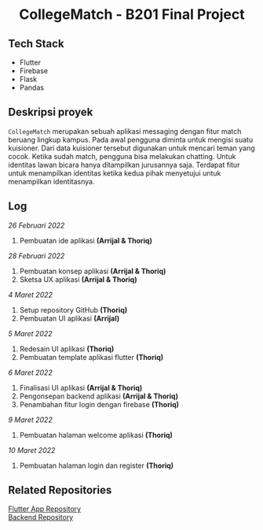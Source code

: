 <div align="center">
<h1> CollegeMatch - B201 Final Project </h1>
</div>

## Tech Stack

- Flutter
- Firebase
- Flask
- Pandas

## Deskripsi proyek

`CollegeMatch` merupakan sebuah aplikasi messaging dengan fitur match beruang lingkup kampus. Pada awal pengguna diminta untuk mengisi suatu kuisioner. Dari data kuisioner tersebut digunakan untuk mencari teman yang cocok. Ketika sudah match, pengguna bisa melakukan chatting. Untuk identitas lawan bicara hanya ditampilkan jurusannya saja. Terdapat fitur untuk menampilkan identitas ketika kedua pihak menyetujui untuk menampilkan identitasnya.

## Log

_26 Februari 2022_

1. Pembuatan ide aplikasi **(Arrijal & Thoriq)**

_28 Februari 2022_

1. Pembuatan konsep aplikasi **(Arrijal & Thoriq)**
2. Sketsa UX aplikasi **(Arrijal & Thoriq)**

_4 Maret 2022_

1. Setup repository GitHub **(Thoriq)**
2. Pembuatan UI aplikasi **(Arrijal)**

_5 Maret 2022_

1. Redesain UI aplikasi **(Thoriq)**
2. Pembuatan template aplikasi flutter **(Thoriq)**

_6 Maret 2022_

1. Finalisasi UI aplikasi **(Arrijal & Thoriq)**
2. Pengonsepan backend aplikasi **(Arrijal & Thoriq)**
3. Penambahan fitur login dengan firebase **(Thoriq)**

_9 Maret 2022_

1. Pembuatan halaman welcome aplikasi **(Thoriq)**

_10 Maret 2022_

1. Pembuatan halaman login dan register **(Thoriq)**

## Related Repositories

<a href="https://github.com/itstor/CollegeMatch-Flutter">Flutter App Repository</a> </br>
<a href="https://github.com/itstor/CollegeMatch-Backend">Backend Repository</a>
